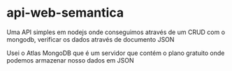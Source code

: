 # api-web-semantica
Uma API simples em nodejs onde conseguimos através de um CRUD com o mongodb, verificar os dados através de documento JSON

Usei o Atlas MongoDB que é um servidor que contém o plano gratuito onde podemos armazenar nosso dados em JSON

